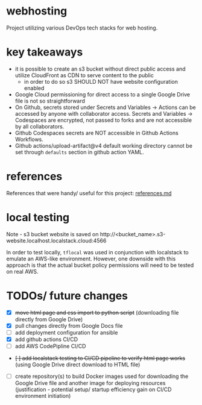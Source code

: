 # webhosting
Project utilizing various DevOps tech stacks for web hosting.

# key takeaways
- it is possible to create an s3 bucket without direct public access and utilize CloudFront as CDN to serve content to the public
     - in order to do so s3 SHOULD NOT have website configuration enabled
- Google Cloud permissioning for direct access to a single Google Drive file is not so straightforward
- On Github, secrets stored under Secrets and Variables -> Actions can be accessed by anyone with collaborator access. Secrets and Variables -> Codespaces are encrypted, not passed to forks and are not accessible by all collaborators. 
- Github Codespaces secrets are NOT accessible in Github Actions Workflows.
- Github actions/upload-artifact@v4 default working directory cannot be set through `defaults` section in github action YAML.


# references
References that were handy/ useful for this project: [references.md](/references.md)

#  local testing
Note - s3 bucket website is saved on http://<bucket_name>.s3-website.localhost.localstack.cloud:4566

In order to test locally, `tflocal` was used in conjunction with localstack to emulate an AWS-like environment. However, one downside with this approach is that the actual bucket policy permissions will need to be tested on real AWS. 


# TODOs/ future changes

* [X] ~~move html page and css import to python script~~ (downloading file directly from Google Drive)
* [X] pull changes directly from Google Docs file
* [ ] add deployment configuration for ansible
* [X] add github actions CI/CD 
* [ ] add AWS CodePipline CI/CD
* ~~[ ] add localstack testing to CI/CD pipeline to verify html page works~~ (using Google Drive direct download to HTML file)
* [ ] create repository(s) to build Docker images used for downloading the Google Drive file and another image for deploying resources (justification - potential setup/ startup efficiency gain on CI/CD environment initiation)